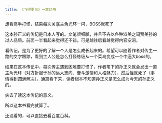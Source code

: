```yaml
---
title: 《飞得更高》一本烂书
---
```

想看高手打怪，结果每次关底主角光环一闪，BOSS就死了

这本孙正义的传记是日本人写的。文笔很细腻，并且不吝以各种溢美之词赞美孙的过人品质。前面一半看起来觉得还不错。可是越往后看越觉得内容空洞。

看传记，是为了更好的了解一个人是怎么成长起来的。希望可以随着作者对传主一路的文字跟踪，看到主人公是怎么打怪练级从一个菜鸟变成一个牛逼大boss的。

结果在这本传记中，每次传主遇到困难要打怪了，作者笔下的孙正义就会发出一道主角光环（对方折服于孙的远大志向、奋斗激情和人格魅力），然后怪就死了（事情得到圆满解决）。通篇看下来，读者根本不知道孙正义是怎么成为今天的孙正义的。

失去了读这本传记的意义。

所以这本书看完就算了。

还没看的，可以直接去看百度百科。